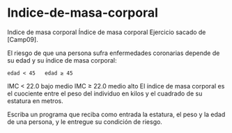 # Indice-de-masa-corporal
Indice de masa corporal
Índice de masa corporal
Ejercicio sacado de [Camp09].

El riesgo de que una persona sufra enfermedades coronarias depende de su edad y su índice de masa corporal:

 	edad < 45	edad ≥ 45
IMC < 22.0	bajo	medio
IMC ≥ 22.0	medio	alto
El índice de masa corporal es el cuociente entre el peso del individuo en kilos y el cuadrado de su estatura en metros.

Escriba un programa que reciba como entrada la estatura, el peso y la edad de una persona, y le entregue su condición de riesgo.